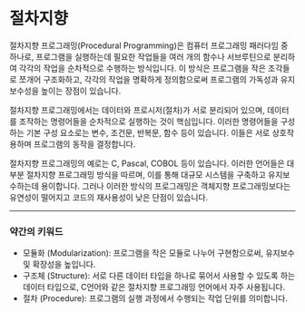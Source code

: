 # 절차지향

절차지향 프로그래밍(Procedural Programming)은 컴퓨터 프로그래밍 패러다임 중 하나로, 프로그램을 실행하는데 필요한 작업들을 여러 개의 함수나 서브루틴으로 분리하여 각각의 작업을 순차적으로 수행하는 방식입니다. 이 방식은 프로그램을 작은 조각들로 쪼개어 구조화하고, 각각의 작업을 명확하게 정의함으로써 프로그램의 가독성과 유지보수성을 높이는 장점이 있습니다.

절차지향 프로그래밍에서는 데이터와 프로시저(절차)가 서로 분리되어 있으며, 데이터를 조작하는 명령어들을 순차적으로 실행하는 것이 핵심입니다. 이러한 명령어들을 구성하는 기본 구성 요소로는 변수, 조건문, 반복문, 함수 등이 있습니다. 이들은 서로 상호작용하며 프로그램의 동작을 결정합니다.

절차지향 프로그래밍의 예로는 C, Pascal, COBOL 등이 있습니다. 이러한 언어들은 대부분 절차지향 프로그래밍 방식을 따르며, 이를 통해 대규모 시스템을 구축하고 유지보수하는데 용이합니다. 그러나 이러한 방식의 프로그래밍은 객체지향 프로그래밍보다는 유연성이 떨어지고 코드의 재사용성이 낮은 단점이 있습니다.


---

### 약간의 키워드

- 모듈화 (Modularization): 프로그램을 작은 모듈로 나누어 구현함으로써, 유지보수 및 확장성을 높입니다.
- 구조체 (Structure): 서로 다른 데이터 타입을 하나로 묶어서 사용할 수 있도록 하는 데이터 타입으로, C언어와 같은 절차지향 프로그래밍 언어에서 자주 사용됩니다.
- 절차 (Procedure): 프로그램의 실행 과정에서 수행되는 작업 단위를 의미합니다.

